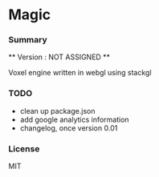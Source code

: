 # Magic

### Summary
** Version : NOT ASSIGNED **

Voxel engine written in webgl using stackgl


### TODO
- clean up package.json
- add google analytics information
- changelog, once version 0.01

### License
MIT

